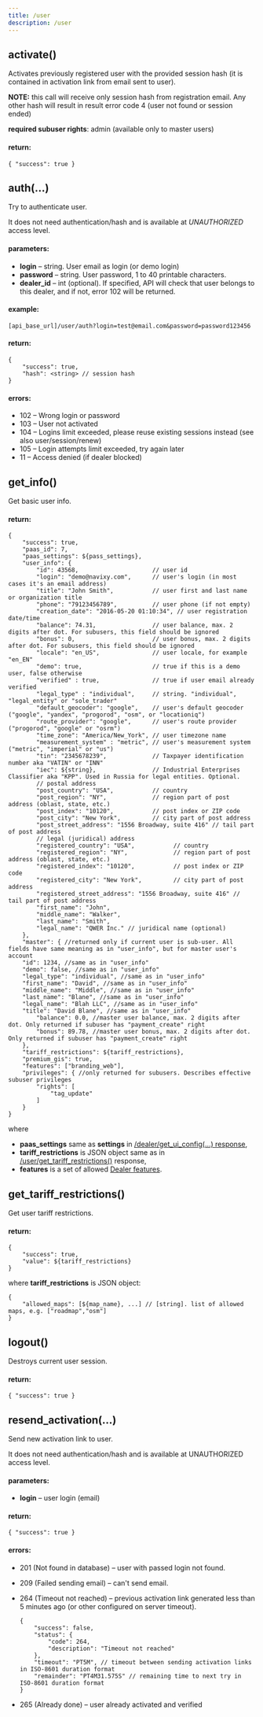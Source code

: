 ```yaml
---
title: /user
description: /user
---
```


## activate()

Activates previously registered user with the provided session hash (it is contained in activation link from email sent to user).

**NOTE:** this call will receive only session hash from registration email. Any other hash will result in result error code 4 (user not found or session ended)

**required subuser rights**: admin (available only to master users)

#### return:

    { "success": true }

## auth(…)

Try to authenticate user.

It does not need authentication/hash and is available at _UNAUTHORIZED_ access level.

#### parameters:

* **login** – string. User email as login (or demo login)
* **password** – string. User password, 1 to 40 printable characters.
* **dealer_id** – int (optional). If specified, API will check that user belongs to this dealer, and if not, error 102 will be returned.


#### example:

    [api_base_url]/user/auth?login=test@email.com&password=password123456

#### return:

    {
        "success": true,
        "hash": <string> // session hash
    }


#### errors:

*   102 – Wrong login or password
*   103 – User not activated
*   104 – Logins limit exceeded, please reuse existing sessions instead (see also user/session/renew)
*   105 – Login attempts limit exceeded, try again later
*   11 – Access denied (if dealer blocked)


## get_info()


Get basic user info.

#### return:

    {
        "success": true,
        "paas_id": 7,
        "paas_settings": ${pass_settings},
        "user_info": {
            "id": 43568,                     // user id
            "login": "demo@navixy.com",      // user's login (in most cases it's an email address)
            "title": "John Smith",           // user first and last name or organization title
            "phone": "79123456789",          // user phone (if not empty)
            "creation_date": "2016-05-20 01:10:34", // user registration date/time
            "balance": 74.31,                // user balance, max. 2 digits after dot. For subusers, this field should be ignored
            "bonus": 0,                      // user bonus, max. 2 digits after dot. For subusers, this field should be ignored
            "locale": "en_US",               // user locale, for example "en_EN"
            "demo": true,                    // true if this is a demo user, false otherwise
            "verified" : true,               // true if user email already verified
            "legal_type" : "individual",     // string. "individual", "legal_entity" or "sole_trader"
            "default_geocoder": "google",    // user's default geocoder ("google", "yandex", "progorod", "osm", or "locationiq")
            "route_provider": "google",      // user's route provider ("progorod", "google" or "osrm")
            "time_zone": "America/New_York", // user timezone name
            "measurement_system" : "metric", // user's measurement system ("metric", "imperial" or "us")
            "tin": "2345678239",             // Taxpayer identification number aka "VATIN" or "INN"
            "iec": ${string},                // Industrial Enterprises Classifier aka "KPP". Used in Russia for legal entities. Optional.
            // postal address
            "post_country": "USA",           // country
            "post_region": "NY",             // region part of post address (oblast, state, etc.)
            "post_index": "10120",           // post index or ZIP code
            "post_city": "New York",         // city part of post address
            "post_street_address": "1556 Broadway, suite 416" // tail part of post address
            // legal (juridical) address
            "registered_country": "USA",           // country
            "registered_region": "NY",             // region part of post address (oblast, state, etc.)
            "registered_index": "10120",           // post index or ZIP code
            "registered_city": "New York",         // city part of post address
            "registered_street_address": "1556 Broadway, suite 416" // tail part of post address
            "first_name": "John",
            "middle_name": "Walker",
            "last_name": "Smith",
            "legal_name": "QWER Inc." // juridical name (optional)
        },
        "master": { //returned only if current user is sub-user. All fields have same meaning as in "user_info", but for master user's account
        "id": 1234, //same as in "user_info"
        "demo": false, //same as in "user_info"
        "legal_type": "individual", //same as in "user_info"
        "first_name": "David", //same as in "user_info"
        "middle_name": "Middle", //same as in "user_info"
        "last_name": "Blane", //same as in "user_info"
        "legal_name": "Blah LLC", //same as in "user_info"
        "title": "David Blane", //same as in "user_info"
            "balance": 0.0, //master user balance, max. 2 digits after dot. Only returned if subuser has "payment_create" right
            "bonus": 89.78, //master user bonus, max. 2 digits after dot. Only returned if subuser has "payment_create" right
        },
        "tariff_restrictions": ${tariff_restrictions},
        "premium_gis": true,
        "features": ["branding_web"],
        "privileges": { //only returned for subusers. Describes effective subuser privileges
            "rights": [
                "tag_update"
            ]
        }
    }


where
* **paas_settings** same as **settings** in [/dealer/get\_ui\_config(…) response](../dealer.md#get_ui_config),
* **tariff_restrictions** is JSON object same as in [/user/get\_tariff\_restrictions()](#get_tariff_restrictions) response,
* **features** is a set of allowed [Dealer features](../dealer.md#dealer-features).


## get\_tariff\_restrictions()

Get user tariff restrictions.

#### return:

    {
        "success": true,
        "value": ${tariff_restrictions}
    }


where **tariff_restrictions** is JSON object:

    {
        "allowed_maps": [${map_name}, ...] // [string]. list of allowed maps, e.g. ["roadmap","osm"]
    }


## logout()

Destroys current user session.

#### return:

    { "success": true }


## resend_activation(…)

Send new activation link to user.

It does not need authentication/hash and is available at UNAUTHORIZED access level.

#### parameters:

*   **login** – user login (email)

#### return:

    { "success": true }


#### errors:

*   201 (Not found in database) – user with passed login not found.
*   209 (Failed sending email) – can't send email.
*   264 (Timeout not reached) – previous activation link generated less than 5 minutes ago (or other configured on server timeout).

        {
            "success": false,
            "status": {
                "code": 264,
                "description": "Timeout not reached"
            },
            "timeout": "PT5M", // timeout between sending activation links in ISO-8601 duration format
            "remainder": "PT4M31.575S" // remaining time to next try in ISO-8601 duration format
        }


*   265 (Already done) – user already activated and verified
